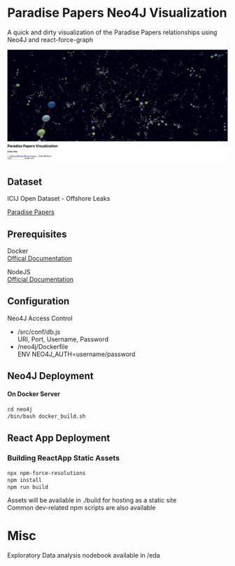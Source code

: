 # Paradise Papers Neo4J Visualization

A quick and dirty visualization of the Paradise Papers relationships using Neo4J and react-force-graph

![screenshot](https://raw.githubusercontent.com/lyeith/neo4j_react_force_graph/master/blob/screenshot.png)

## Dataset

ICIJ Open Dataset - Offshore Leaks

[Paradise Papers](https://offshoreleaks-data.icij.org/offshoreleaks/csv/csv_paradise_papers.2018-02-14.zip)

## Prerequisites

Docker \
[Offical Documentation](https://docs.docker.com/engine/install/)

NodeJS \
[Official Documentation](https://www.npmjs.com/get-npm)

## Configuration

Neo4J Access Control

- /src/conf/db.js \
  URI, Port, Username, Password
- /neo4j/Dockerfile \
  ENV NEO4J_AUTH=username/password

## Neo4J Deployment

#### On Docker Server
```shell
cd neo4j 
/bin/bash docker_build.sh
```
## React App Deployment

### Building ReactApp Static Assets
```shell
npx npm-force-resolutions 
npm install 
npm run build
```
Assets will be available in ./build for hosting as a static site \
Common dev-related npm scripts are also available

# Misc
Exploratory Data analysis nodebook available in /eda